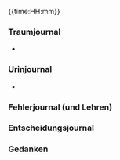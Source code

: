 {{time:HH:mm}}

### Traumjournal
- 
### Urinjournal
- 
### Fehlerjournal (und Lehren)
### Entscheidungsjournal

### Gedanken
